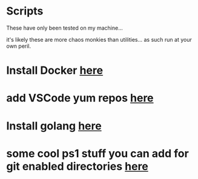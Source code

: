 # Scripts

These have only been tested on my machine...

it's likely these are more chaos monkies than utilities... as such run at your own peril.

# Install Docker [here](fedora/packages/docker/get_docker.sh)

# add VSCode yum repos [here](fedora/packages/vscode/add_vscode_repo.sh)

# Install golang [here](fedora/util/go/install_go.sh)

# some cool ps1 stuff you can add for git enabled directories [here](ps1/.ps1)
